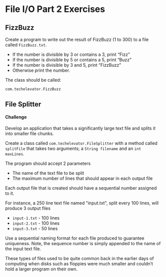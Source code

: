 # File I/O Part 2 Exercises

## FizzBuzz

Create a program to write out the result of FizzBuzz (1 to 300) to a file called `FizzBuzz.txt`.

* If the number is divisible by 3 or contains a 3, print “Fizz”
* If the number is divisible by 5 or contains a 5, print “Buzz”
* If the number is divisible by 3 and 5, print “FizzBuzz”
* Otherwise print the number.

The class should be called:

```
com.techelevator.FizzBuzz
```

## File Splitter

#### Challenge

Develop an application that takes a significantly large text file and splits it into smaller file chunks.

Create a class called `com.techelevator.FileSplitter` with a method called `splitFile` that takes two arguments; a `String filename` and an `int maxLines`.

The program should accept 2 parameters

* The name of the text file to be split
* The maximum number of lines that should appear in each output file

Each output file that is created should have a sequential number assigned to it.

For instance, a 250 line text file named "input.txt", split every 100 lines, will produce 3 output files

* `input-1.txt` - 100 lines
* `input-2.txt` - 100 lines
* `input-3.txt` - 50 lines

Use a sequential naming format for each file produced to guarantee uniqueness. Note, the sequence number is simply
appended to the name of the input text file.

These types of files used to be quite common back in the earlier days of computing when
disks such as floppies were much smaller and couldn’t hold a larger program on their own.
